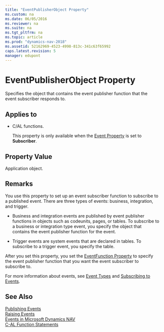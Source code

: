 ```yaml
---
title: "EventPublisherObject Property"
ms.custom: na
ms.date: 06/05/2016
ms.reviewer: na
ms.suite: na
ms.tgt_pltfrm: na
ms.topic: article
ms.prod: "dynamics-nav-2018"
ms.assetid: 52162969-4523-4998-813c-341c63f65992
caps.latest.revision: 5
manager: edupont
---
```

# EventPublisherObject Property
Specifies the object that contains the event publisher function that the event subscriber responds to.  
  
## Applies to  
  
-   C/AL functions.  
  
     This property is only available when the [Event Property](Event-Property.md) is set to **Subscriber**.  
  
## Property Value  
 Application object.  
  
## Remarks  
 You use this property to set up an event subscriber function to subscribe to a published event. There are three types of events: business, integration, and trigger.  
  
-   Business and integration events are published by event publisher functions in objects such as codeunits, pages, or tables. To subscribe to a business or integration type event, you specify the object that contains the event publisher function for the event.  
  
-   Trigger events are system events that are declared in tables. To subscribe to a trigger event, you specify the table.  
  
 After you set this property, you set the [EventFunction Property](EventFunction-Property.md) to specify the event publisher function that you want the event subscriber to subscribe to.  
  
 For more information about events, see [Event Types](Event-Types.md) and [Subscribing to Events](Subscribing-to-Events.md).  
  
## See Also  
 [Publishing Events](Publishing-Events.md)   
 [Raising Events](Raising-Events.md)   
 [Events in Microsoft Dynamics NAV](Events-in-Microsoft-Dynamics-NAV.md)   
 [C-AL Function Statements](C-AL-Function-Statements.md)